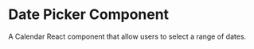 # Date Picker Component  

A Calendar React component that allow users to select a range of dates.


